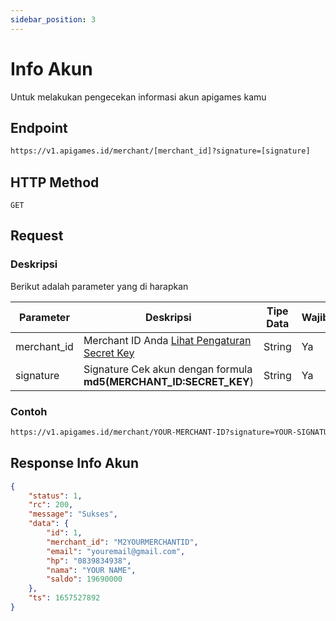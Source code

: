 ```yaml
---
sidebar_position: 3
---
```


# Info Akun

Untuk melakukan pengecekan informasi akun apigames kamu

## Endpoint

```bash
https://v1.apigames.id/merchant/[merchant_id]?signature=[signature]
```

## HTTP Method

```
GET
```

## Request

### Deskripsi

Berikut adalah parameter yang di harapkan

| Parameter   | Deskripsi                                                                                        | Tipe Data | Wajib |
| ----------- | ------------------------------------------------------------------------------------------------ | --------- | ----- |
| merchant_id | Merchant ID Anda [Lihat Pengaturan Secret Key](https://member.apigames.id/pengaturan/secret-key) | String    | Ya    |
| signature  |    Signature Cek akun  dengan formula **md5(MERCHANT_ID:SECRET_KEY**)                               | String    | Ya    |


### Contoh

```bash
https://v1.apigames.id/merchant/YOUR-MERCHANT-ID?signature=YOUR-SIGNATURE-HERE
```

## Response Info Akun

```json
{
    "status": 1,
    "rc": 200,
    "message": "Sukses",
    "data": {
        "id": 1,
        "merchant_id": "M2YOURMERCHANTID",
        "email": "youremail@gmail.com",
        "hp": "0839834938",
        "nama": "YOUR NAME",
        "saldo": 19690000
    },
    "ts": 1657527892
}
```

